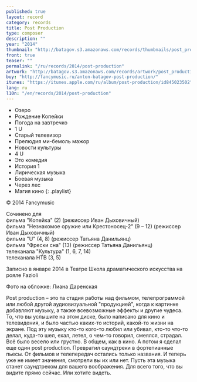 ```yaml
---
published: true
layout: record
category: records
title: Post Production
type: composer
description: ""
year: "2014"
thumbnail: "http://batagov.s3.amazonaws.com/records/thumbnails/post_production_thumb.jpg"
front: true
teaser: ""
permalink: "/ru/records/2014/post-production"
artwork: "http://batagov.s3.amazonaws.com/records/artwork/post_production.jpg"
buy: "http://fancymusic.ru/anton-batagov-post-production/"
itunes: "https://itunes.apple.com/ru/album/post-production/id845023502"
lang: ru
l10n: "/en/records/2014/post-production"
---
```


- Озеро
- Рождение Копейки 
- Погода на завтречко 
- 1 U
- Старый телевизор
- Прелюдия ми-бемоль мажор
- Новости культуры
- 4 U
- Это комедия 
- История 1 
- Лирическая музыка 
- Боевая музыка 
- Через лес 
- Магия кино
{: .playlist}

© 2014 Fancymusic

Сочинено для  
фильма "Копейка" (2) (режиссер Иван Дыховичный)  
фильма "Незнакомое оружие или Крестоносец-2" (9 – 12) (режиссер Иван Дыховичный)   
фильма "U" (4, 8) (режиссер Татьяна Данильянц)  
фильма "Фрески сна" (13) (режиссер Татьяна Данильянц)  
телеканала "Культура" (1, 6, 7, 14)  
телеканала НТВ (3, 5)  
  
Записно в январе 2014 в Театре Школа драматического искусства на рояле Fazioli  
  
Фото на обложке: Лиана Даренская  

Post production – это та стадия работы над фильмом, телепрограммой или любой другой аудиовизуальной "продукцией", когда к картинке добавляют музыку, а также всевозможные эффекты и другие чудеса. То, что вы услышите на этом диске, было написано для кино и телевидения, и было частью каких-то историй, какой-то жизни на экране. Под эту музыку кто-то кого-то любил или убивал, кто-то что-то делал, куда-то шел, ехал, летел, о чем-то говорил, смеялся, страдал. Всё было весело или грустно. В общем, как в кино. А потом я сделал еще один post production. Превратил саундтреки в фортепианные пьесы. От фильмов и телепередач остались только названия. И теперь уже не имеет значения, смотрели вы их или нет. Пусть эта музыка станет саундтреком для вашего воображения. Для всего того, что вы видите прямо сейчас. Или хотите видеть.